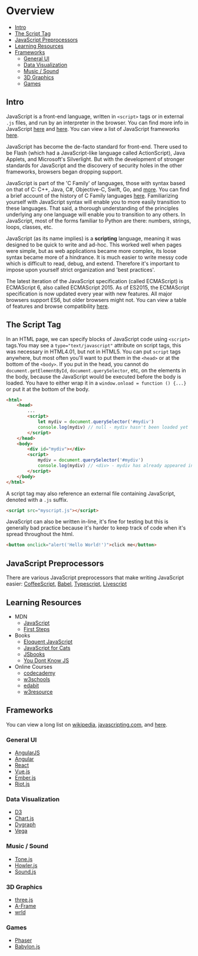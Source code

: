 
# Overview

- [Intro](#intro)
- [The Script Tag](#the-script-tag)
- [JavaScript Preprocessors](#javascript-preprocessors)
- [Learning Resources](#learning-resources)
- [Frameworks](#frameworks)
  - [General UI](#general-ui)
  - [Data Visualization](#data-visualization)
  - [Music / Sound](#music--sound)
  - [3D Graphics](#3d-graphics)
  - [Games](#games)

## Intro

JavaScript is a front-end language, written in `<script>` tags or in external `.js` files, and run by an interpreter in the browser. You can find more info in JavaScript [here](https://developer.mozilla.org/en-US/docs/Web/JavaScript/Guide) and [here](https://www.w3schools.com/js/default.asp). You can view a list of JavaScript frameworks [here]().

JavaScript has become the de-facto standard for front-end. There used to be Flash (which had a JavaScript-like language called ActionScript), Java Applets, and Microsoft's Silverlight. But with the development of stronger standards for JavaScript and the discovery of security holes in the other frameworks, browsers began dropping support.

JavaScript is part of the 'C Family' of languages, those with syntax based on that of C: C++, Java, C#, Objective-C, Swift, Go, and [more](https://en.wikipedia.org/wiki/List_of_C-family_programming_languages). You can find a brief account of the history of C Family languages [here](https://softwareengineering.stackexchange.com/questions/135544/why-are-several-popular-programming-languages-influenced-by-c). Familiarizing yourself with JavaScript syntax will enable you to more easily transition to these languages. That said, a thorough understanding of the principles underlying any one language will enable you to transition to any others. In JavaScript, most of the forms familiar to Python are there: numbers, strings, loops, classes, etc.

JavaScript (as its name implies) is a **scripting** language, meaning it was designed to be quick to write and ad-hoc. This worked well when pages were simple, but as web applications became more complex, its loose syntax became more of a hindrance. It is much easier to write messy code which is difficult to read, debug, and extend. Therefore it's important to impose upon yourself strict organization and 'best practices'.

The latest iteration of the JavaScript specification (called ECMAScript) is ECMAScript 6, also called ECMAScript 2015. As of ES2015, the ECMAScript specification is now updated every year with new features. All major browsers support ES6, but older browsers might not. You can view a table of features and browse compatibility [here](https://kangax.github.io/compat-table/es6/).


## The Script Tag

In an HTML page, we can specify blocks of JavaScript code using `<script>` tags.You may see a `type="text/javascript"` attribute on script tags, this was necessary in HTML4.01, but not in HTML5. You can put `script` tags anywhere, but most often you'll want to put them in the `<head>` or at the bottom of the `<body>`. If you put in the head, you cannot do `document.getElementById`, `document.querySelector`, etc, on the elements in the body, because the JavaScript would be executed before the body is loaded. You have to either wrap it in a `window.onload = function () {...}` or put it at the bottom of the body.

```html
<html>
    <head>
        ...
        <script>
            let mydiv = document.querySelector('#mydiv')
            console.log(mydiv) // null - mydiv hasn't been loaded yet
        </script>
    </head>
    <body>
        <div id="mydiv"></div>
        <script>
            mydiv = document.querySelector('#mydiv')
            console.log(mydiv) // <div> - mydiv has already appeared in the page
        </script>
    </body>
</html>
```

A script tag may also reference an external file containing JavaScript, denoted with a `.js` suffix.

```html
<script src="myscript.js"></script>
```

JavaScript can also be written in-line, it's fine for testing but this is generally bad practice because it's harder to keep track of code when it's spread throughout the html.

```html
<button onclick="alert('Hello World!')">click me</button>
```

## JavaScript Preprocessors

There are various JavaScript preprocessors that make writing JavaScript easier: [CoffeeScript](http://coffeescript.org/), [Babel](https://babeljs.io/), [Typescript](https://www.typescriptlang.org/), [Livescript](http://livescript.net/)




## Learning Resources


- MDN
  - [JavaScript](https://developer.mozilla.org/en-US/docs/Web/JavaScript)
  - [First Steps](https://developer.mozilla.org/en-US/docs/Learn/JavaScript/First_steps)
- Books
  - [Eloquent JavaScript](https://eloquentjavascript.net/)
  - [JavaScript for Cats](http://jsforcats.com/)
  - [JSbooks](https://jsbooks.revolunet.com/)
  - [You Dont Know JS](https://github.com/getify/You-Dont-Know-JS)
- Online Courses
  - [codecademy](https://www.codecademy.com/learn/introduction-to-javascript)
  - [w3schools](https://www.w3schools.com/js/js_exercises.asp)
  - [edabit](https://edabit.com/challenges/javascript)
  - [w3resource](https://www.w3resource.com/javascript-exercises/)

## Frameworks

You can view a long list on [wikipedia](https://en.wikipedia.org/wiki/List_of_JavaScript_libraries), [javascripting.com](https://www.javascripting.com/), and [here](https://github.com/collections/front-end-javascript-frameworks).

### General UI

- [AngularJS](https://angularjs.org/)
- [Angular](https://angular.io/)
- [React](https://facebook.github.io/react/)
- [Vue.js](https://vuejs.org/)
- [Ember.js](https://www.emberjs.com/)
- [Riot.js](http://riotjs.com/)

### Data Visualization

- [D3](https://d3js.org/)
- [Chart.js](http://www.chartjs.org/)
- [Dygraph](http://dygraphs.com/)
- [Vega](https://vega.github.io/vega/)


### Music / Sound

- [Tone.js](https://tonejs.github.io/)
- [Howler.js](https://howlerjs.com/)
- [Sound.js](https://createjs.com/soundjs)


### 3D Graphics

- [three.js](https://threejs.org/)
- [A-Frame](https://aframe.io/)
- [wrld](https://www.wrld3d.com/)

### Games

- [Phaser](https://phaser.io/)
- [Babylon.js](http://www.babylonjs.com/)

